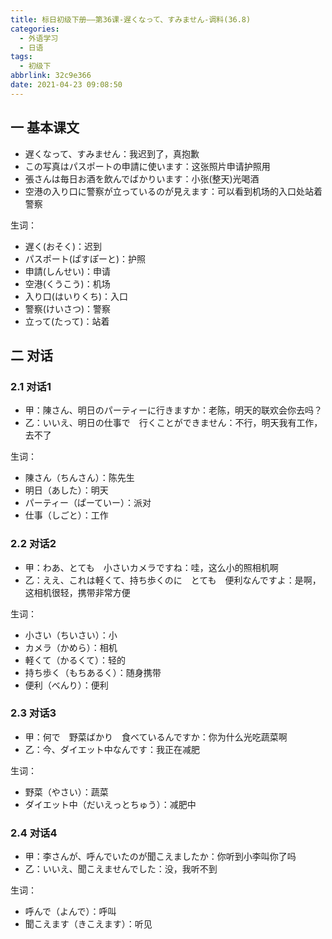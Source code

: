 ```yaml
---
title: 标日初级下册——第36课-遅くなって、すみません-调料(36.8)
categories:
  - 外语学习
  - 日语
tags:
  - 初级下
abbrlink: 32c9e366
date: 2021-04-23 09:08:50
---
```

## 一 基本课文

* 遅くなって、すみません：我迟到了，真抱歉
* この写真はパスポートの申請に使います：这张照片申请护照用
* 張さんは毎日お酒を飲んでばかりいます：小张(整天)光喝酒
* 空港の入り口に警察が立っているのが見えます：可以看到机场的入口处站着警察

<!--more-->

生词：

* 遅く(おそく)：迟到
* パスポート(ぱすぽーと)：护照
* 申請(しんせい)：申请
* 空港(くうこう)：机场
* 入り口(はいりくち)：入口
* 警察(けいさつ)：警察
* 立って(たって)：站着

## 二 对话

### 2.1 对话1

* 甲：陳さん、明日のパーティーに行きますか：老陈，明天的联欢会你去吗？
* 乙：いいえ、明日の仕事で　行くことができません：不行，明天我有工作，去不了

生词：

* 陳さん（ちんさん）：陈先生
* 明日（あした）：明天
* パーティー（ぱーていー）：派对
* 仕事（しごと）：工作

###  2.2  对话2

* 甲：わあ、とても　小さいカメラですね：哇，这么小的照相机啊
* 乙：ええ、これは軽くて、持ち歩くのに　とても　便利なんですよ：是啊，这相机很轻，携带非常方便

生词：

* 小さい（ちいさい）：小
* カメラ（かめら）：相机
* 軽くて（かるくて）：轻的
* 持ち歩く（もちあるく）：随身携带
* 便利（べんり）：便利

### 2.3  对话3

* 甲：何で　野菜ばかり　食べているんですか：你为什么光吃蔬菜啊
* 乙：今、ダイエット中なんです：我正在减肥

生词：

* 野菜（やさい）：蔬菜
* ダイエット中（だいえっとちゅう）：减肥中

### 2.4  对话4

* 甲：李さんが、呼んでいたのが聞こえましたか：你听到小李叫你了吗
* 乙：いいえ、聞こえませんでした：没，我听不到

生词：

* 呼んで（よんで）：呼叫
* 聞こえます（きこえます）：听见
